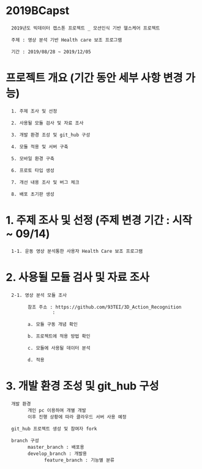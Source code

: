 # 2019BCapst

      2019년도 빅데이터 캡스톤 프로젝트 _ 모션인식 기반 헬스케어 프로젝트

      주제 : 영상 분석 기반 Health care 보조 프로그램

      기간 : 2019/08/28 ~ 2019/12/05

# 프로젝트 개요 (기간 동안 세부 사항 변경 가능) 

      1. 주제 조사 및 선정

      2. 사용될 모듈 검사 및 자료 조사

      3. 개발 환경 조성 및 git_hub 구성

      4. 모듈 적용 및 서버 구축

      5. 모바일 환경 구축

      6. 프로토 타입 생성

      7. 개선 내용 조사 및 버그 체크

      8. 배포 초기판 생성
      
# 1. 주제 조사 및 선정 (주제 변경 기간 : 시작 ~ 09/14)
      
      1-1. 운동 영상 분석통한 사용자 Health Care 보조 프로그램


# 2. 사용될 모듈 검사 및 자료 조사

      2-1. 영상 분석 모듈 조사

            참조 주소 : https://github.com/93TEI/3D_Action_Recognition
                     : 

            a. 모듈 구동 개념 확인

            b. 프로젝트에 적용 방법 확인

            c. 모듈에 사용될 데이터 분석

            d. 적용
      
# 3. 개발 환경 조성 및 git_hub 구성
      
      개발 환경
            개인 pc 이용하여 개별 개발 
            이후 진행 상황에 따라 클라우드 서버 사용 예정
      
      git_hub 프로젝트 생성 및 참여자 fork
      
      branch 구성
            master_branch : 배포용
            develop_branch : 개발용
                  feature_branch : 기능별 분류
                  
